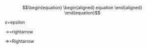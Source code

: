 $$\begin{equation} \begin{aligned} equation \end{aligned} \end{equation}$$

$\varepsilon$=epsilon

$\rightarrow$=rightarrow

$\Rightarrow$=Rightarrow

